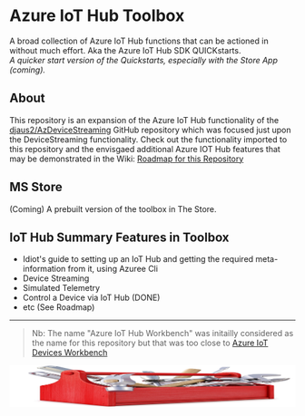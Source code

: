 # Azure IoT Hub Toolbox
A broad collection of Azure IoT Hub functions that can be actioned in without much effort. Aka the Azure IoT Hub SDK QUICKstarts.<br> *A quicker start version of the Quickstarts, especially with the Store App (coming).*

## About
This repository is an expansion of the Azure IoT Hub functionality of the [djaus2/AzDeviceStreaming](https://github.com/djaus2/AzDeviceStreaming) GitHub repository which was focused just upon the DeviceStreaming functionality. Check out the functionality imported to this repository and the envisgaed additional Azure IOT Hub features that may be demonstrated in the Wiki: 
[Roadmap for this Repository](https://github.com/djaus2/Azure.IoTHub.Toolbox/wiki)

## MS Store
(Coming) A prebuilt version of the toolbox in The Store.

## IoT Hub Summary Features in Toolbox
- Idiot's guide to setting up an IoT Hub and getting the required meta-information from it, using Azuree Cli
- Device Streaming
- Simulated Telemetry
- Control a Device via IoT Hub (DONE)
- etc (See Roadmap)

---
> Nb: The name "Azure IoT Hub Workbench" was initailly considered as the name for this repository but that was too close to [Azure IoT Devices Workbench](https://marketplace.visualstudio.com/items?itemName=vsciot-vscode.vscode-iot-workbench)


![The roadmap](https://github.com/djaus2/Azure-IoT-Hub-Workbench/blob/master/media/400toolbox.jpg)
